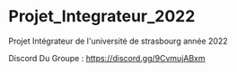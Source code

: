 # Projet_Integrateur_2022

Projet Intégrateur de l'université de strasbourg année 2022

Discord Du Groupe :
https://discord.gg/9CvmujABxm 
